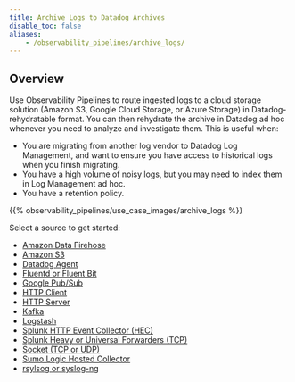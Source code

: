 ```yaml
---
title: Archive Logs to Datadog Archives
disable_toc: false
aliases:
    - /observability_pipelines/archive_logs/
---
```


## Overview

Use Observability Pipelines to route ingested logs to a cloud storage solution (Amazon S3, Google Cloud Storage, or Azure Storage) in Datadog-rehydratable format. You can then rehydrate the archive in Datadog ad hoc whenever you need to analyze and investigate them. This is useful when:

- You are migrating from another log vendor to Datadog Log Management, and want to ensure you have access to historical logs when you finish migrating.
- You have a high volume of noisy logs, but you may need to index them in Log Management ad hoc.
- You have a retention policy.

{{% observability_pipelines/use_case_images/archive_logs %}}

Select a source to get started:

- [Amazon Data Firehose][12]
- [Amazon S3][11]
- [Datadog Agent][1]
- [Fluentd or Fluent Bit][2]
- [Google Pub/Sub][3]
- [HTTP Client][4]
- [HTTP Server][5]
- [Kafka][13]
- [Logstash][6]
- [Splunk HTTP Event Collector (HEC)][7]
- [Splunk Heavy or Universal Forwarders (TCP)][8]
- [Socket (TCP or UDP)][14]
- [Sumo Logic Hosted Collector][9]
- [rsylsog or syslog-ng][10]

[1]: /observability_pipelines/archive_logs/datadog_agent
[2]: /observability_pipelines/archive_logs/fluent
[3]: /observability_pipelines/set_up_pipelines/archive_logs/google_pubsub
[4]: /observability_pipelines/archive_logs/http_client
[5]: /observability_pipelines/set_up_pipelines/archive_logs/http_server
[6]: /observability_pipelines/set_up_pipelines/archive_logs/logstash
[7]: /observability_pipelines/archive_logs/splunk_hec
[8]: /observability_pipelines/archive_logs/splunk_tcp
[9]: /observability_pipelines/archive_logs/sumo_logic_hosted_collector
[10]: /observability_pipelines/archive_logs/syslog
[11]: /observability_pipelines/set_up_pipelines/archive_logs/amazon_s3
[12]: /observability_pipelines/set_up_pipelines/archive_logs/amazon_data_firehose
[13]: /observability_pipelines/set_up_pipelines/archive_logs/kafka
[14]: /observability_pipelines/set_up_pipelines/archive_logs/socket
